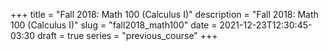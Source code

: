 +++
title = "Fall 2018: Math 100 (Calculus I)"
description = "Fall 2018: Math 100 (Calculus I)"
slug = "fall2018_math100"
date = 2021-12-23T12:30:45-03:30
draft = true
series = "previous_course"
+++